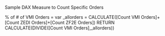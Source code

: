 Sample DAX Measure to Count Specific Orders


% of # of VMI Orders = 
var _allorders = CALCULATE([Count VMI Orders]+[Count ZEDI Orders]+[Count ZF2E Orders])
RETURN
CALCULATE(DIVIDE([Count VMI Orders],_allorders))
